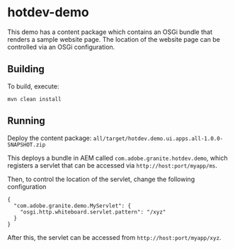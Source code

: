 # hotdev-demo

This demo has a content package which contains an OSGi bundle that renders a sample
website page. The location of the website page can be controlled via an OSGi configuration.

## Building

To build, execute:

    mvn clean install

## Running

Deploy the content package: `all/target/hotdev.demo.ui.apps.all-1.0.0-SNAPSHOT.zip`

This deploys a bundle in AEM called `com.adobe.granite.hotdev.demo`, which registers a servlet that can be accessed via `http://host:port/myapp/ms`.

Then, to control the location of the servlet, change the following configuration

```
{
  "com.adobe.granite.demo.MyServlet": {
    "osgi.http.whiteboard.servlet.pattern": "/xyz"
  }
}
```

After this, the servlet can be accessed from `http://host:port/myapp/xyz`.